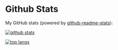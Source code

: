# Github Stats

My GitHub stats (powered by [github-readme-stats](https://github.com/anuraghazra/github-readme-stats)):

[![github stats](https://github-readme-stats.vercel.app/api?username=aakashsharma003&show_icons=true&hide_title=true&hide_border=true)](https://zxh.me)

[![top langs](https://github-readme-stats.vercel.app/api/top-langs/?username=aakashsharma003&layout=compact&hide_border=true)](https://zxh.me)
